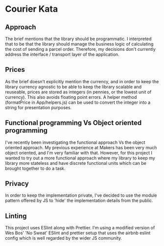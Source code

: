 # Courier Kata

## Approach

The brief mentions that the library should be programmatic. I interpreted that to be that the library should manage the business logic of calculating the cost of sending a parcel order. Therefore, my decisions don't currently address the interface / transport layer of the application. 

## Prices

As the brief doesn't explicitly mention the currency, and in order to keep the library currency agnostic to be able to keep the library scalable and reuseable, prices are stored as integers (in pennies, or the lowest unit of currency). This also avoids floating point errors. A helper method (formatPrice in App/helpers.js) can be used to convert the integer into a string for presentation purposes. 

## Functional programming Vs Object oriented programming

I've recently been investigating the functional approach Vs the object oriented approach. My previous experience at Makers has been very much object oriented, and I'm very familiar with that. However, for this project I wanted to try out a more functional approach where my library to keep my library more stateless and have discrete functional units which can be brought together to do a task. 

## Privacy

In order to keep the implementation private, I've decided to use the module pattern offered by JS to 'hide' the implementation details from the public. 

## Linting

This project uses ESlint along with Prettier. I'm using a modified version of Wes Bos' 'No Sweat' ESlint and prettier setup that uses the airbnb eslint config which is well regarded by the wider JS community. 

